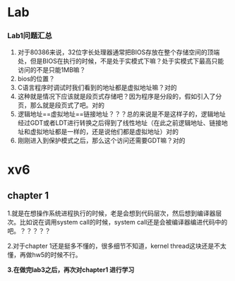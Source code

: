 # Lab

### Lab1问题汇总

1. 对于80386来说，32位字长处理器通常把BIOS存放在整个存储空间的顶端处，但是BIOS在执行的时候，不是处于实模式下嘛？处于实模式下最高只能访问的不是只能1MB嘛？
2. bios的位置？
3. C语言程序时调试时我们看到的地址都是虚拟地址嘛？对的
4. 这种就是情况下应该就是段页式存储吧？因为程序是分段的，假如引入了分页，那么就是段页式了吧。对的
5. 逻辑地址==虚拟地址==链接地址？？？总的来说是不是这样子的，逻辑地址经过GDT或者LDT进行转换之后得到了线性地址（在此之前逻辑地址、链接地址和虚拟地址都是一样的，还是说他们都是虚拟地址）对的
6. 刚刚进入到保护模式之后，那么这个访问还需要GDT嘛？对的

# xv6

## chapter 1

1.就是在想操作系统进程执行的时候，老是会想到代码层次，然后想到编译器层次。比如说在调用system call的时候，system call还是会被编译器编进代码中的吧。？？？？？

2.对于chapter 1还是挺多不懂的，很多细节不知道，kernel thread这块还是不太懂，再做hw5的时候不行。

**3.在做完lab3之后，再次对chapter1 进行学习**



